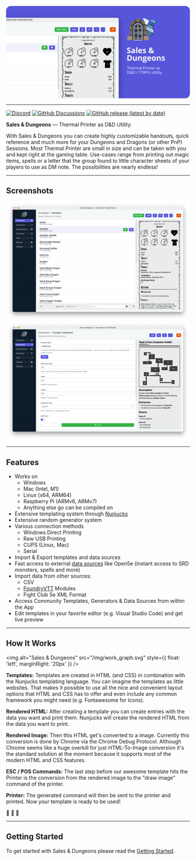 <img src="/img/readme_header.png" />

---

[![Discord](https://img.shields.io/discord/678654745803751579?label=discord)](https://discord.gg/5MUZEjc) [![GitHub Discussions](https://img.shields.io/github/discussions/BigJk/snd)](https://github.com/BigJk/snd/discussions) [![GitHub release (latest by date)](https://img.shields.io/github/v/release/BigJk/snd)](https://github.com/BigJk/snd/releases)

**Sales & Dungeons** — Thermal Printer as D&amp;D Utility.

With Sales & Dungeons you can create highly customizable handouts, quick reference and much more for your Dungeons and Dragons (or other PnP) Sessions.
Most Thermal Printer are small in size and can be taken with you and kept right at the gaming table. Use-cases range from printing out magic items, spells
or a letter that the group found to little character sheets of your players to use as DM note. The possibilities are nearly endless!

---

## Screenshots

<center>
    <img src="/img/screenshot.png" style={{maxWidth: "700px", width: "100%"}} />
    <img src="/img/screenshot_gen.png" style={{maxWidth: "700px", width: "100%"}} />
</center>

---

## Features

- Works on
    - Windows
    - Mac (Intel, M1)
    - Linux (x64, ARM64)
    - Raspberry Pi (ARMv6, ARMv7)
    - Anything else go can be compiled on
- Extensive templating system through [Nunjucks](https://mozilla.github.io/nunjucks/)
- Extensive random generator system
- Various connection methods
    - Windows Direct Printing
    - Raw USB Printing
    - CUPS (Linux, Mac)
    - Serial
- Import & Export templates and data sources
- Fast access to external [data sources](https://github.com/BigJk/snd/wiki/Data-Sources) like Open5e (instant access to SRD monsters, spells and more)
- Import data from other sources:
    - CSV
    - [FoundryVTT](https://foundryvtt.com/) Modules
    - Fight Club 5e XML Format
- Access Community Templates, Generators & Data Sources from within the App
- Edit templates in your favorite editor (e.g. Visual Studio Code) and get live preview

---

## How It Works

<img alt="Sales &amp; Dungeons" src="/img/work_graph.svg" style={{ float: 'left', marginRight: '20px' }} />

**Templates:** Templates are created in HTML (and CSS) in combination with the Nunjucks templating language. You can imagine
the templates as little websites. That makes it possible to use all the nice and convenient layout options that HTML and CSS
has to offer and even include any common framework you might need (e.g. Fontawesome for Icons).

**Rendered HTML:** After creating a template you can create entries with the data you want and print them.
Nunjucks will create the rendered HTML from the data you want to print.

**Rendered Image:** Then this HTML get's converted to a image. Currently this conversion is done by Chrome via the
Chrome Debug Protocol. Although Chrome seems like a huge overkill for just HTML-To-Image conversion it's the standard solution at the
moment because it supports most of the modern HTML and CSS features.

**ESC / POS Commands:** The last step before our awesome template hits the Printer is the conversion from the rendered image
to the "draw image" command of the printer.

**Printer:** The generated command will then be sent to the printer and printed. Now your template is ready to be used!

:tada: :tada: :tada:

---

## Getting Started

To get started with Sales & Dungeons please read the [Getting Started](/docs/intro).